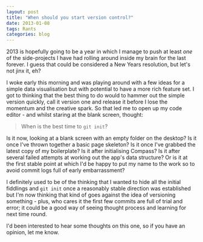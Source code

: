 ```yaml
---
layout: post
title: "When should you start version control?"
date: 2013-01-08
tags: Rants
categories: blog
---
```

2013 is hopefully going to be a year in which I manage to push at least *one* of the side-projects I have had rolling around inside my brain for the last forever. I guess that could be considered a New Years resolution, but let's not jinx it, eh?

I woke early this morning and was playing around with a few ideas for a simple data visualisation but with potential to have a more rich feature set. I got to thinking that the best thing to do would to hammer out the simple version quickly, call it version one and release it before I lose the momentum and the creative spark. So that led me to open up my code editor - and whilst staring at the blank screen, thought:

> When is the best time to `git init`?

Is it now, looking at a blank screen with an empty folder on the desktop? Is it once I've thrown together a basic page skeleton? Is it once I've grabbed the latest copy of my boilerplate? Is it after initialising Compass? Is it after several failed attempts at working out the app's data structure? Or is it at the first stable point at which I'd be happy to put my name to the work so to avoid commit logs full of early embarrassment?

I definitely used to be of the thinking that I wanted to hide all the initial fiddlings and `git init` once a reasonably stable direction was established but I'm now thinking that kind of goes against the idea of versioning something - plus, who cares it the first few commits are full of trial and error; it could be a good way of seeing thought process and learning for next time round.

I'd been interested to hear some thoughts on this one, so if you have an opinion, let me know.
